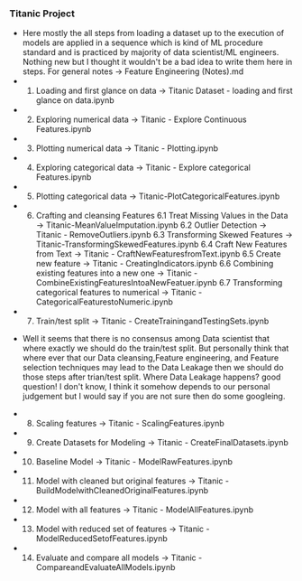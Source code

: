 ### Titanic Project
 * Here mostly the all steps from loading a dataset up to the execution of models are applied in a sequence which is kind of ML procedure standard and is practiced by majority of data scientist/ML engineers. Nothing new but I thought it wouldn't be a bad idea to write them here in steps.
 For general notes -> Feature Engineering (Notes).md
 * 1. Loading and first glance on data -> Titanic Dataset - loading and first glance on data.ipynb
 * 2. Exploring numerical data -> Titanic - Explore Continuous Features.ipynb
 * 3. Plotting numerical data -> Titanic - Plotting.ipynb
 * 4. Exploring categorical data -> Titanic - Explore categorical Features.ipynb
 * 5. Plotting categorical data -> Titanic-PlotCategoricalFeatures.ipynb
 * 6. Crafting and cleansing Features
    6.1 Treat Missing Values in the Data -> Titanic-MeanValueImputation.ipynb
    6.2 Outlier Detection -> Titanic - RemoveOutliers.ipynb
    6.3 Transforming Skewed Features -> Titanic-TransformingSkewedFeatures.ipynb
    6.4 Craft New Features from Text -> Titanic - CraftNewFeaturesfromText.ipynb
    6.5 Create new feature -> Titanic - CreatingIndicators.ipynb
    6.6 Combining existing features into a new one -> Titanic - CombineExistingFeaturesIntoaNewFeatuer.ipynb
    6.7 Transforming categorical features to numerical -> Titanic - CategoricalFeaturestoNumeric.ipynb
* 7. Train/test split -> Titanic - CreateTrainingandTestingSets.ipynb
 + Well it seems that there is no consensus among Data scientist that where exactly we should do the train/test split. But personally think that where ever that our Data cleansing,Feature engineering, and Feature selection techniques may lead to the Data Leakage then we should do those steps after trian/test split. Where Data Leakage happens? good question! I don't know, I think it somehow depends to our personal judgement but I would say if you are not sure then do some googleing.
* 8. Scaling features -> Titanic - ScalingFeatures.ipynb
* 9. Create Datasets for Modeling -> Titanic - CreateFinalDatasets.ipynb
* 10. Baseline Model -> Titanic - ModelRawFeatures.ipynb
* 11. Model with cleaned but original features -> Titanic - BuildModelwithCleanedOriginalFeatures.ipynb
* 12. Model with all features -> Titanic - ModelAllFeatures.ipynb
* 13. Model with reduced set of features -> Titanic - ModelReducedSetofFeatures.ipynb
* 14. Evaluate and compare all models -> Titanic - CompareandEvaluateAllModels.ipynb
